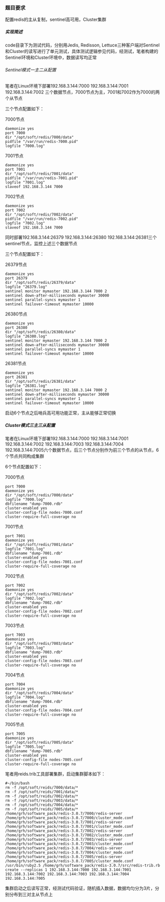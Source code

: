 ### 题目要求

配置redis的主从复制，sentinel高可用，Cluster集群

##### 实现简述

code目录下为测试代码，分别用Jedis, Redisson, Lettuce三种客户端对Sentinel和Cluster的读写进行了单元测试，具体测试逻辑参见代码，经测试，笔者构建的Sentinel环境和Cluster环境中，数据读写均正常

###### Sentinel模式一主二从配置

笔者在Linux环境下部署192.168.3.144:7000 192.168.3.144:7001 192.168.3.144:7002 三个数据节点，7000节点为主，7001和7002作为7000的两个从节点

三个节点配置如下：

7000节点

```
daemonize yes
port 7000
dir "/opt/soft/redis/7000/data"
pidfile "/var/run/redis-7000.pid"
logfile "7000.log"
```

7001节点

```
daemonize yes
port 7001
dir "/opt/soft/redis/7001/data"
pidfile "/var/run/redis-7001.pid"
logfile "7001.log"
slaveof 192.168.3.144 7000
```

7002节点

```
daemonize yes
port 7002
dir "/opt/soft/redis/7002/data"
pidfile "/var/run/redis-7002.pid"
logfile "7002.log"
slaveof 192.168.3.144 7000
```

同时部署192.168.3.144:26379 192.168.3.144:26380 192.168.3.144:26381三个sentinel节点，监控上述三个数据节点

三个节点配置如下：

26379节点

```
daemonize yes
port 26379
dir "/opt/soft/redis/26379/data"
logfile "26379.log"
sentinel monitor mymaster 192.168.3.144 7000 2
sentinel down-after-milliseconds mymaster 30000
sentinel parallel-syncs mymaster 1
sentinel failover-timeout mymaster 10000
```

26380节点

```
daemonize yes
port 26380
dir "/opt/soft/redis/26380/data"
logfile "26380.log"
sentinel monitor mymaster 192.168.3.144 7000 2
sentinel down-after-milliseconds mymaster 30000
sentinel parallel-syncs mymaster 1
sentinel failover-timeout mymaster 10000
```

26381节点

```
daemonize yes
port 26381
dir "/opt/soft/redis/26381/data"
logfile "26381.log"
sentinel monitor mymaster 192.168.3.144 7000 2
sentinel down-after-milliseconds mymaster 30000
sentinel parallel-syncs mymaster 1
sentinel failover-timeout mymaster 10000
```

启动6个节点之后哨兵高可用功能正常，主从能够正常切换



##### Cluster模式三主三从配置

笔者在Linux环境下部署192.168.3.144:7000 192.168.3.144:7001 192.168.3.144:7002 192.168.3.144:7003 192.168.3.144:7004 192.168.3.144:7005六个数据节点，后三个节点分别作为前三个节点的从节点，6个节点共同构成集群

6个节点配置如下：

7000节点

```
port 7000
daemonize yes
dir "/opt/soft/redis/7000/data"
logfile "7000.log"
dbfilename "dump-7000.rdb"
cluster-enabled yes
cluster-config-file nodes-7000.conf
cluster-require-full-coverage no
```



7001节点

```
port 7001
daemonize yes
dir "/opt/soft/redis/7001/data"
logfile "7001.log"
dbfilename "dump-7001.rdb"
cluster-enabled yes
cluster-config-file nodes-7001.conf
cluster-require-full-coverage no
```



7002节点

```
port 7002
daemonize yes
dir "/opt/soft/redis/7002/data"
logfile "7002.log"
dbfilename "dump-7002.rdb"
cluster-enabled yes
cluster-config-file nodes-7002.conf
cluster-require-full-coverage no
```



7003节点

```
port 7003
daemonize yes
dir "/opt/soft/redis/7003/data"
logfile "7003.log"
dbfilename "dump-7003.rdb"
cluster-enabled yes
cluster-config-file nodes-7003.conf
cluster-require-full-coverage no
```



7004节点

```
port 7004
daemonize yes
dir "/opt/soft/redis/7004/data"
logfile "7004.log"
dbfilename "dump-7004.rdb"
cluster-enabled yes
cluster-config-file nodes-7004.conf
cluster-require-full-coverage no
```



7005节点

```
port 7005
daemonize yes
dir "/opt/soft/redis/7005/data"
logfile "7005.log"
dbfilename "dump-7005.rdb"
cluster-enabled yes
cluster-config-file nodes-7005.conf
cluster-require-full-coverage no
```

笔者用reids.trib工具部署集群，启动集群脚本如下：

```
#~/bin/bash
rm -f /opt/soft/reids/7000/data/*
rm -f /opt/soft/reids/7001/data/*
rm -f /opt/soft/reids/7002/data/*
rm -f /opt/soft/reids/7003/data/*
rm -f /opt/soft/reids/7004/data/*
rm -f /opt/soft/reids/7005/data/*
/home/grh/software_pack/redis-3.0.7/7000/redis-server  /home/grh/software_pack/redis-3.0.7/7000/cluster_mode.conf
/home/grh/software_pack/redis-3.0.7/7001/redis-server  /home/grh/software_pack/redis-3.0.7/7001/cluster_mode.conf
/home/grh/software_pack/redis-3.0.7/7002/redis-server  /home/grh/software_pack/redis-3.0.7/7002/cluster_mode.conf
/home/grh/software_pack/redis-3.0.7/7003/redis-server  /home/grh/software_pack/redis-3.0.7/7003/cluster_mode.conf
/home/grh/software_pack/redis-3.0.7/7004/redis-server  /home/grh/software_pack/redis-3.0.7/7004/cluster_mode.conf
/home/grh/software_pack/redis-3.0.7/7005/redis-server  /home/grh/software_pack/redis-3.0.7/7005/cluster_mode.conf
/usr/bin/ruby2.5 /home/grh/software_pack/redis-3.0.7/src/redis-trib.rb create --replicas 1 192.168.3.144:7000 192.168.3.144:7001 192.168.3.144:7002 192.168.3.144:7003 192.168.3.144:7004 192.168.3.144:7005
```

集群启动之后读写正常，经测试代码验证，随机插入数据，数据均匀分为3片，分别分布到三对主从节点上
















